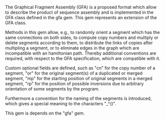 The Graphical Fragment Assembly (GFA) is a proposed format which allow
to describe the product of sequence assembly and is implemented in the
GFA class defined in the gfa gem. This gem represents an extension of the
GFA class.

Methods in this gem allow, e.g., to randomly orient a segment which has
the same connections on both sides, to compute copy numbers and multiply
or delete segments according to them, to distribute the links of copies
after multipling a segment, or to eliminate edges in the graph which
are incompatible with an hamiltonian path.
Thereby additional conventions are required, with respect to the GFA
specification, which are compatible with it.

Custom optional fields
are defined, such as "cn" for the copy number of a segment,
"or" for the original segment(s) of a duplicated or merged segment,
"mp" for the starting position of original segments in a merged segment,
"rp" for the position of possible inversions due to arbitrary orientation
of some segments by the program.

Furthermore a convention for the naming of the segments is introduced,
which gives a special meaning to the characters "_^()".

This gem is depends on the "gfa" gem.
